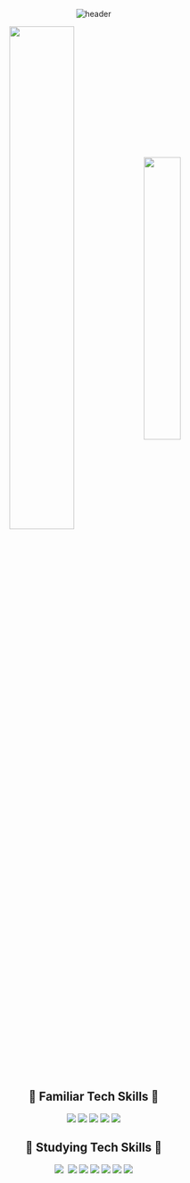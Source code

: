 <div align='center'>

![header](https://capsule-render.vercel.app/api?type=waving&color=auto&height=300&section=header&text=Welcome%20to%20Joohyun's%20Github!&fontSize=30)

<div align='center'>
<img width=48% height=auto align='center' src="https://github-readme-stats.vercel.app/api?username=limjoohyun2030&include_all_commits=true&theme=nord&hide_border=true&count_private=true"/>

<img width=36% align='center' src="https://github-readme-stats.vercel.app/api/top-langs/?username=limjoohyun2030&layout=compact"/>

</div>

## 🔨 Familiar Tech Skills 🔨
<div align='center'>
<p align="center">
    <img src="https://img.shields.io/badge/HTML5-E34F26?style=flat-square&logo=html5&logoColor=white"> 
    <img src="https://img.shields.io/badge/CSS-1572B6?style=flat-square&logo=css3&logoColor=white"> 
    <img src="https://img.shields.io/badge/Javascript-F7DF1E?style=flat-square&logo=javascript&logoColor=black">
    <img src="https://img.shields.io/badge/Node.js-339933?style=flat-square&logo=node-dot-js&logoColor=white"/>
    <img src="https://img.shields.io/badge/React-61DAFB?style=flat-square&logo=React&logoColor=white"/>    
  <br>
</p>
</div>

## 🔨 Studying Tech Skills 🔨
<div align='center'>
<p align="center">
     <img src="https://img.shields.io/badge/Python-3766AB?style=flat-square&logo=Python&logoColor=white"/>&nbsp
   <img src="https://img.shields.io/badge/Bitcoin-F7931A?style=flat-square&logo=Bitcoin&logoColor=white"/>
  <img src="https://img.shields.io/badge/Ethereum-3C3C3D?style=flat-square&logo=Ethereum&logoColor=white"/>
  <img src="https://img.shields.io/badge/Hyperledger-2F3134?style=flat-square&logo=Hyperledger&logoColor=white"/>
    <img src="https://img.shields.io/badge/Mysql-E6B91E?style=flat-square&logo=MySql&logoColor=white"/>
  <img src="https://img.shields.io/badge/AWS-333664?style=flat-square&logo=amazon-aws&logoColor=white"/>
  <img src="https://img.shields.io/badge/Elasticsearch-005571?style=flat-square&logo=elasticsearch&logoColor=white"/>
</p>
</div>

</div>

